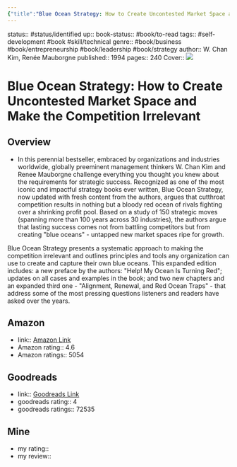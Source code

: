 ```yaml
---
{"title":"Blue Ocean Strategy: How to Create Uncontested Market Space and Make the Competition Irrelevant","created":"2023-07-15T00:35:37","modified":"2023-09-20T21:00:07","dg-publish":true,"permalink":"/70-79-self-development/70-books/70-01-technical-skills/blue-ocean-strategy/","dgPassFrontmatter":true,"updated":"2023-09-20T21:00:07"}
---
```



status:: #status/identified 
up:: 
book-status:: #book/to-read 
tags:: #self-development #book #skill/technical 
genre:: #book/business #book/entrepreneurship #book/leadership #book/strategy 
author:: W. Chan Kim, Renée Mauborgne
published:: 1994
pages:: 240
Cover:: ![](https://images-na.ssl-images-amazon.com/images/S/compressed.photo.goodreads.com/books/1416445924i/4898.jpg)

# Blue Ocean Strategy: How to Create Uncontested Market Space and Make the Competition Irrelevant

## Overview

- In this perennial bestseller, embraced by organizations and industries worldwide, globally preeminent management thinkers W. Chan Kim and Renee Mauborgne challenge everything you thought you knew about the requirements for strategic success. Recognized as one of the most iconic and impactful strategy books ever written, Blue Ocean Strategy, now updated with fresh content from the authors, argues that cutthroat competition results in nothing but a bloody red ocean of rivals fighting over a shrinking profit pool. Based on a study of 150 strategic moves (spanning more than 100 years across 30 industries), the authors argue that lasting success comes not from battling competitors but from creating "blue oceans" - untapped new market spaces ripe for growth. 

Blue Ocean Strategy presents a systematic approach to making the competition irrelevant and outlines principles and tools any organization can use to create and capture their own blue oceans. This expanded edition includes: a new preface by the authors: "Help! My Ocean Is Turning Red"; updates on all cases and examples in the book; and two new chapters and an expanded third one - "Alignment, Renewal, and Red Ocean Traps" - that address some of the most pressing questions listeners and readers have asked over the years. 

## Amazon

- link:: [Amazon Link](https://www.amazon.com/Blue-Ocean-Strategy-Expanded-Uncontested/dp/B089DM3GZ9)
- Amazon rating:: 4.6
- Amazon ratings:: 5054

## Goodreads

- link:: [Goodreads Link](https://www.goodreads.com/book/show/4898.Blue_Ocean_Strategy)
- goodreads rating:: 4
- goodreads ratings:: 72535

## Mine

- my rating::
- my review::